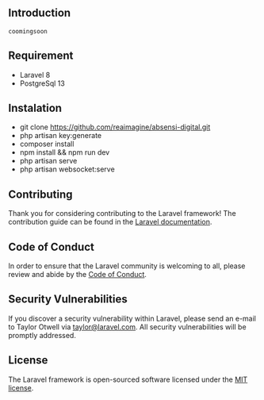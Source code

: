 ## Introduction

`coomingsoon`

## Requirement

-   Laravel 8
-   PostgreSql 13

## Instalation

-   git clone https://github.com/reaimagine/absensi-digital.git
-   php artisan key:generate
-   composer install
-   npm install && npm run dev
-   php artisan serve
-   php artisan websocket:serve

## Contributing

Thank you for considering contributing to the Laravel framework! The contribution guide can be found in the [Laravel documentation](https://laravel.com/docs/contributions).

## Code of Conduct

In order to ensure that the Laravel community is welcoming to all, please review and abide by the [Code of Conduct](https://laravel.com/docs/contributions#code-of-conduct).

## Security Vulnerabilities

If you discover a security vulnerability within Laravel, please send an e-mail to Taylor Otwell via [taylor@laravel.com](mailto:taylor@laravel.com). All security vulnerabilities will be promptly addressed.

## License

The Laravel framework is open-sourced software licensed under the [MIT license](https://opensource.org/licenses/MIT).
